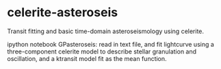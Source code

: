 # celerite-asteroseis
Transit fitting and basic time-domain asteroseismology using celerite.

ipython notebook GPasteroseis: read in text file, and fit lightcurve using a three-component celerite model to describe stellar granulation and oscillation, and a ktransit model fit as the mean function.

